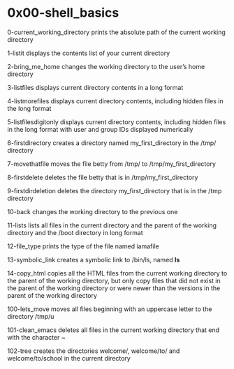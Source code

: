 # 0x00-shell_basics  

0-current_working_directory prints the absolute path of the current working directory  

1-listit displays the contents list of your current directory  

2-bring_me_home changes the working directory to the user’s home directory 

3-listfiles displays current directory contents in a long format  

4-listmorefiles displays current directory contents, including hidden files in the long format  

5-listfilesdigitonly displays current directory contents, including hidden files in the long format with user and group IDs displayed numerically  

6-firstdirectory creates a directory named my_first_directory in the /tmp/ directory 

7-movethatfile moves the file betty from /tmp/ to /tmp/my_first_directory  

8-firstdelete deletes the file betty that is in /tmp/my_first_directory  

9-firstdirdeletion deletes the directory my_first_directory that is in the /tmp directory  

10-back changes the working directory to the previous one  

11-lists lists all files in the current directory and the parent of the working directory and the /boot directory in long format  

12-file_type prints the type of the file named iamafile 

13-symbolic_link creates a symbolic link to /bin/ls, named __ls__  

14-copy_html copies all the HTML files from the current working directory to the parent of the working directory, but only copy files that did not exist in the parent of the working directory or were newer than the versions in the parent of the working directory

100-lets_move moves all files beginning with an uppercase letter to the directory /tmp/u

101-clean_emacs deletes all files in the current working directory that end with the character ~

102-tree creates the directories welcome/, welcome/to/ and welcome/to/school in the current directory
